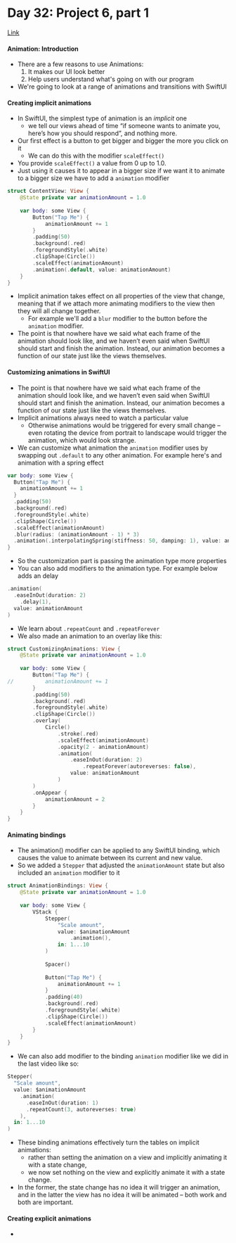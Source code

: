 # Day 32: Project 6, part 1
[Link](https://www.hackingwithswift.com/100/swiftui/32)

#### Animation: Introduction
* There are a few reasons to use Animations:
  1. It makes our UI look better
  2. Help users understand what's going on with our program
* We're going to look at a range of animations and transitions with SwiftUI

#### Creating implicit animations
* In SwiftUI, the simplest type of animation is an *implicit* one
  * we tell our views ahead of time “if someone wants to animate you, here’s how you should respond”, and nothing more. 
* Our first effect is a button to get bigger and bigger the more you click on it
  * We can do this with the modifier `scaleEffect()`
* You provide `scaleEffect()` a value from 0 up to 1.0.
* Just using it causes it to appear in a bigger size if we want it to animate to a bigger size we have to add a `animation` modifier
``` swift
struct ContentView: View {
	@State private var animationAmount = 1.0
	
    var body: some View {
		Button("Tap Me") {
			animationAmount += 1
		}
		.padding(50)
		.background(.red)
		.foregroundStyle(.white)
		.clipShape(Circle())
		.scaleEffect(animationAmount)
		.animation(.default, value: animationAmount)
    }
}
```
* Implicit animation takes effect on all properties of the view that change, meaning that if we attach more animating modifiers to the view then they will all change together.
  * For example we'll add a `blur` modifier to the button before the `animation` modifier.
* The point is that nowhere have we said what each frame of the animation should look like, and we haven’t even said when SwiftUI should start and finish the animation. Instead, our animation becomes a function of our state just like the views themselves.

#### Customizing animations in SwiftUI
* The point is that nowhere have we said what each frame of the animation should look like, and we haven’t even said when SwiftUI should start and finish the animation. Instead, our animation becomes a function of our state just like the views themselves.
* Implicit animations always need to watch a particular value 
  * Otherwise animations would be triggered for every small change – even rotating the device from portrait to landscape would trigger the animation, which would look strange.
* We can customize what animation the `animation` modifier uses by swapping out `.default` to any other animation. For example here's and animation with a spring effect
``` swift
var body: some View {
  Button("Tap Me") {
    animationAmount += 1
  }
  .padding(50)
  .background(.red)
  .foregroundStyle(.white)
  .clipShape(Circle())
  .scaleEffect(animationAmount)
  .blur(radius: (animationAmount - 1) * 3)
  .animation(.interpolatingSpring(stiffness: 50, damping: 1), value: animationAmount)
}
```
* So the customization part is passing the animation type more properties
* You can also add modifiers to the animation type. For example below adds an delay
``` swift 
.animation(
  .easeInOut(duration: 2)
    .delay(1),
  value: animationAmount
)
```
* We learn about `.repeatCount` and `.repeatForever`
* We also made an animation to an overlay like this:
``` swift
struct CustomizingAnimations: View {
	@State private var animationAmount = 1.0
	
	var body: some View {
		Button("Tap Me") {
//			animationAmount += 1
		}
		.padding(50)
		.background(.red)
		.foregroundStyle(.white)
		.clipShape(Circle())
		.overlay(
			Circle()
				.stroke(.red)
				.scaleEffect(animationAmount)
				.opacity(2 - animationAmount)
				.animation(
					.easeInOut(duration: 2)
						.repeatForever(autoreverses: false),
					value: animationAmount
				)
		)
		.onAppear {
			animationAmount = 2
		}
	}
}
```

#### Animating bindings
* The animation() modifier can be applied to any SwiftUI binding, which causes the value to animate between its current and new value.
* So we added a `Stepper` that adjusted the `animationAmount` state but also included an `animation` modifier to it
``` swift
struct AnimationBindings: View {
	@State private var animationAmount = 1.0
	
    var body: some View {
		VStack {
			Stepper(
				"Scale amount",
				value: $animationAmount
					.animation(),
				in: 1...10
			)
			
			Spacer()
			
			Button("Tap Me") {
				animationAmount += 1
			}
			.padding(40)
			.background(.red)
			.foregroundStyle(.white)
			.clipShape(Circle())
			.scaleEffect(animationAmount)
		}
    }
}
```
* We can also add modifier to the binding `animation` modifier like we did in the last video like so:
``` swift
Stepper(
  "Scale amount",
  value: $animationAmount
    .animation(
      .easeInOut(duration: 1)
      .repeatCount(3, autoreverses: true)
    ),
  in: 1...10
)
```
* These binding animations effectively turn the tables on implicit animations: 
  * rather than setting the animation on a view and implicitly animating it with a state change, 
  * we now set nothing on the view and explicitly animate it with a state change. 
* In the former, the state change has no idea it will trigger an animation, and in the latter the view has no idea it will be animated – both work and both are important.

#### Creating explicit animations
* 